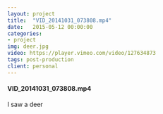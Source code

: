```yaml
---
layout: project
title:  "VID_20141031_073808.mp4"
date:   2015-05-12 00:00:00
categories:
- project
img: deer.jpg
video: https://player.vimeo.com/video/127634873
tags: post-production
client: personal
---
```

#### VID_20141031_073808.mp4
I saw a deer